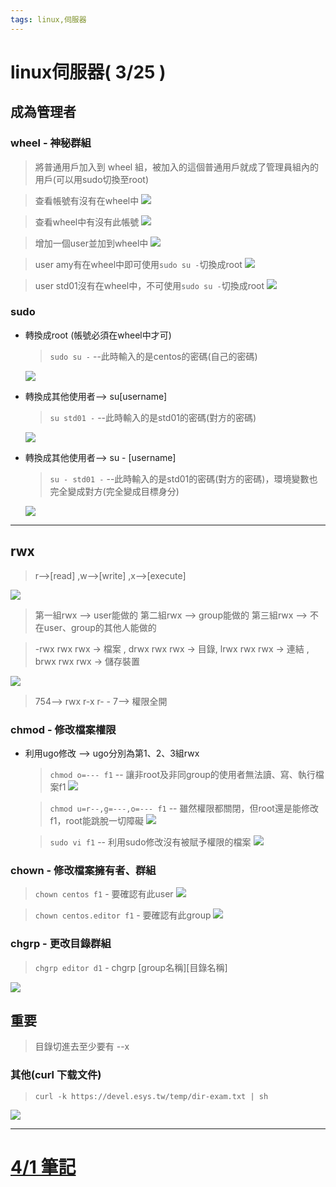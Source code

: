 ```yaml
---
tags: linux,伺服器
---
```


# linux伺服器( 3/25 )

## 成為管理者

### wheel - 神秘群組
> 將普通用戶加入到 wheel 組，被加入的這個普通用戶就成了管理員組內的用戶(可以用sudo切換至root)

> 查看帳號有沒有在wheel中
![](https://i.imgur.com/mMhJzBr.png)

> 查看wheel中有沒有此帳號
![](https://i.imgur.com/IkvyHQl.png)

> 增加一個user並加到wheel中
![](https://i.imgur.com/mm1faRW.png)

> user amy有在wheel中即可使用`sudo su -`切換成root
![](https://i.imgur.com/SjWb866.png)

> user std01沒有在wheel中，不可使用`sudo su -`切換成root
![](https://i.imgur.com/v8eD7s9.png)




### sudo
 * 轉換成root (帳號必須在wheel中才可)
     >`sudo su -` --此時輸入的是centos的密碼(自己的密碼)
     
     ![](https://i.imgur.com/LkJueKS.png)

* 轉換成其他使用者--> su[username]
     >`su std01 -` --此時輸入的是std01的密碼(對方的密碼)
     
     ![](https://i.imgur.com/j3sOjNC.png)

* 轉換成其他使用者--> su - [username]
     >`su - std01 -` --此時輸入的是std01的密碼(對方的密碼)，環境變數也完全變成對方(完全變成目標身分)
     
     ![](https://i.imgur.com/IWFMUkz.png)


---


## rwx

> r-->[read] ,w-->[write] ,x-->[execute]

   ![](https://i.imgur.com/bI91KhF.png)

> 第一組rwx --> user能做的
  第二組rwx --> group能做的
  第三組rwx --> 不在user、group的其他人能做的


> -rwx rwx rwx -> 檔案 , drwx rwx rwx  -> 目錄,
  lrwx rwx rwx  -> 連結 , brwx rwx rwx  -> 儲存裝置
 
   ![](https://i.imgur.com/2Joy1Gk.png)
> 754--> rwx r-x r- -
> 7--> 權限全開
 

### chmod - 修改檔案權限
* 利用ugo修改 --> ugo分別為第1、2、3組rwx
     >`chmod o=--- f1` -- 讓非root及非同group的使用者無法讀、寫、執行檔案f1
     ![](https://i.imgur.com/crh1iVl.png)
     
     >`chmod u=r--,g=---,o=--- f1` -- 雖然權限都關閉，但root還是能修改f1，root能跳脫一切障礙
     ![](https://i.imgur.com/fjXRbfG.png)

     >`sudo vi f1` -- 利用sudo修改沒有被賦予權限的檔案
     ![](https://i.imgur.com/sGDdsfL.png)


### chown - 修改檔案擁有者、群組
 >`chown centos f1` - 要確認有此user
![](https://i.imgur.com/Ht0zjyh.png)

 >`chown centos.editor f1` - 要確認有此group
![](https://i.imgur.com/fWNWoak.png)

### chgrp - 更改目錄群組
 >`chgrp editor d1` - chgrp [group名稱][目錄名稱]

![](https://i.imgur.com/Xy9Snh8.png)

## 重要
> 目錄切進去至少要有 --x

### 其他(curl 下载文件)
> `curl -k https://devel.esys.tw/temp/dir-exam.txt | sh`

![](https://i.imgur.com/I4JpiwQ.png)


---

# [4/1 筆記](https://hackmd.io/HklfX7eTRLSzMbYiYWiTXw)



